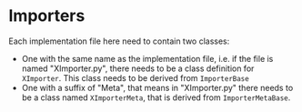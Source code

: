 # Importers

Each implementation file here need to contain two classes:
 * One with the same name as the implementation file, i.e. if the file is named "XImporter.py", there needs to be a class definition for `XImporter`. 
   This class needs to be derived from `ImporterBase`
 * One with a suffix of "Meta", that means in "XImporter.py" there needs to be a class named `XImporterMeta`, that is derived from `ImporterMetaBase`.

 